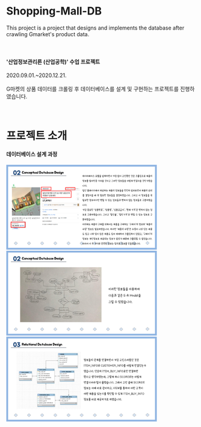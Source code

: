 # Shopping-Mall-DB
This project is a project that designs and implements the database after crawling Gmarket's product data.<br>
<br>
<br>

#### '산업정보관리론 (산업공학)' 수업 프로젝트<br>
2020.09.01.~2020.12.21.<br>
<br>
G마켓의 상품 데이터를 크롤링 후 데이터베이스를 설계 및 구현하는 프로젝트를 진행하였습니다.<br>
<br>
<br>

# 프로젝트 소개

#### 데이터베이스 설계 과정<br>
<img src="/images/image01.png" width="400"><br>
<img src="/images/image02.png" width="400"><br>
<img src="/images/image03.png" width="400"><br>
<br>

